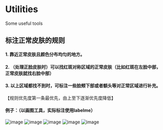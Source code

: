 # Utilities
Some useful tools
## 标注正常皮肤的规则
#### 1. 靠近正常皮肤且颜色分布均匀的地方。
#### 2. （处理正脸皮肤时）可以找红斑对称区域的正常皮肤（比如红斑在左脸中部，正常皮肤就找右脸中部）
#### 3. 以上区域都找不到时，可标注一些脸颊下部或者额头等对正常区域进行补充。
【规则优先度第一条最优先，由上至下逐渐优先度降低】
#### 例子：（以画图工具，实际标注使用labelme）
![image](https://user-images.githubusercontent.com/97798924/150638667-e203c7e0-b13e-4ae5-88ad-bf03bce4a4dc.png)
![image](https://user-images.githubusercontent.com/97798924/150638677-ca74d1c5-78b2-4d88-82e6-ceab703c996c.png)
![image](https://user-images.githubusercontent.com/97798924/150638685-64b7a391-ef55-4eb7-b3e3-8c7e0b2a61e8.png)
![image](https://user-images.githubusercontent.com/97798924/150638692-cdbe50c6-10ba-43e1-a8f0-2ff285e4ea31.png)
![image](https://user-images.githubusercontent.com/97798924/150638699-ae7a7b59-c16c-41ab-b8cb-eddaa71af8a3.png)

